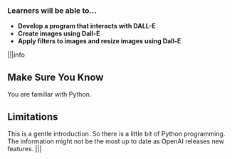 ### Learners will be able to...
- **Develop a program that interacts with DALL-E**
- **Create images using Dall-E**
- **Apply filters to images and resize images using Dall-E**




|||info
## Make Sure You Know
You are familiar with Python.

## Limitations
This is a gentle introduction. So there is a little bit of Python programming. The information might not be the most up to date as OpenAI releases new features.
|||